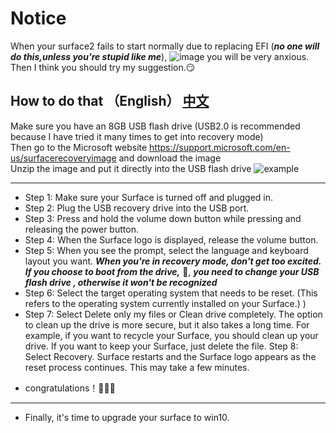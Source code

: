 # Notice
When your surface2 fails to start normally due to replacing EFI (***no one will do this,unless you're stupid like me***),
![image]() you will be very anxious. Then I think you should try my suggestion.😏


## How to do that （English） [中文](https://github.com/CruedDerio139/SurfaceRT2Repair/blob/main/READMEcn.md)
Make sure you have an 8GB USB flash drive (USB2.0 is recommended because I have tried it many times to get into recovery mode)  
Then go to the Microsoft website <https://support.microsoft.com/en-us/surfacerecoveryimage> and download the image  
Unzip the image and put it directly into the USB flash drive ![example](https://pic.liesio.com/2021/07/12/640d1baea1387.png)
*******
- Step 1:	Make sure your Surface is turned off and plugged in.
- Step 2:	Plug the USB recovery drive into the USB port.
- Step 3:	Press and hold the volume down button while pressing and releasing the power button.
- Step 4:	When the Surface logo is displayed, release the volume button.
- Step 5:	When you see the prompt, select the language and keyboard layout you want.
    ___When you're in recovery mode, don't get too excited. If you choose to boot from the drive,___ 🤪, ___you need to change your USB flash drive , otherwise it won't be recognized___
- Step 6:	Select the target operating system that needs to be reset. (This refers to the operating system currently installed on your Surface.) )
- Step 7:	Select Delete only my files or Clean drive completely. The option to clean up the drive is more secure, but it also takes a long time. For example, if you want to recycle your Surface, you should clean up your drive. If you want to keep your Surface, just delete the file.
Step 8:	Select Recovery. Surface restarts and the Surface logo appears as the reset process continues. This may take a few minutes.

* congratulations！🎉🎉🎉
----------
+ Finally, it's time to upgrade your surface to win10.

